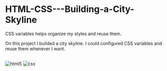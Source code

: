 # HTML-CSS---Building-a-City-Skyline

CSS variables helps organize my styles and reuse them.

On this project I builded a city skyline. I could configured CSS variables and reuse them whenever I want.


##
<div style="display: inline_block">
  <img align="center" alt="html5" src="https://img.shields.io/badge/HTML5-E34F26?style=for-the-badge&logo=html5&logoColor=white" />
  <img align="center" alt="css" src="https://img.shields.io/badge/CSS3-1572B6?style=for-the-badge&logo=css3&logoColor=white" />
 </div><br/>
